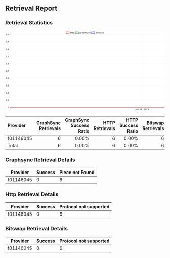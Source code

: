 ## Retrieval Report
### Retrieval Statistics
<img src="https://raw.githubusercontent.com/data-preservation-programs/filplus-checker-assets/main/filecoin-project/filecoin-plus-large-datasets/issues/1648/1687834107169.png"/>

| Provider  | GraphSync Retrievals | GraphSync Success Ratio | HTTP Retrievals | HTTP Success Ratio | Bitswap Retrievals | Bitswap Success Ratio |
| :-------- | -------------------: | ----------------------: | --------------: | -----------------: | -----------------: | --------------------: |
| f01146045 |                    6 |                   0.00% |               6 |              0.00% |                  6 |                 0.00% |
| Total     |                    6 |                   0.00% |               6 |              0.00% |                  6 |                 0.00% |

### Graphsync Retrieval Details
| Provider  | Success | Piece not Found |
| --------- | ------- | --------------- |
| f01146045 | 0       | 6               |

### Http Retrieval Details
| Provider  | Success | Protocol not supported |
| --------- | ------- | ---------------------- |
| f01146045 | 0       | 6                      |

### Bitswap Retrieval Details
| Provider  | Success | Protocol not supported |
| --------- | ------- | ---------------------- |
| f01146045 | 0       | 6                      |

